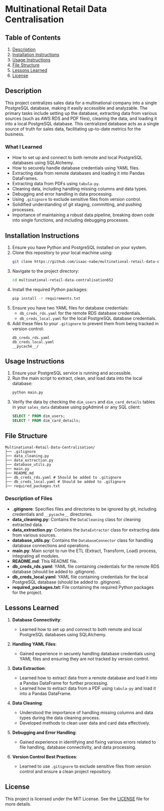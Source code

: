 # Multinational Retail Data Centralisation

## Table of Contents

1. [Description](#description)
2. [Installation Instructions](#installation-instructions)
3. [Usage Instructions](#usage-instructions)
4. [File Structure](#file-structure)
5. [Lessons Learned](#lessons-learned)
6. [License](#license)

## Description

This project centralizes sales data for a multinational company into a single PostgreSQL database, making it easily accessible and analyzable. The primary tasks include setting up the database, extracting data from various sources (such as AWS RDS and PDF files), cleaning the data, and loading it into a local PostgreSQL database. This centralized database acts as a single source of truth for sales data, facilitating up-to-date metrics for the business.

### What I Learned

- How to set up and connect to both remote and local PostgreSQL databases using SQLAlchemy.
- How to securely handle database credentials using YAML files.
- Extracting data from remote databases and loading it into Pandas DataFrames.
- Extracting data from PDFs using `tabula-py`.
- Cleaning data, including handling missing columns and data types.
- Debugging and error handling in data processing.
- Using `.gitignore` to exclude sensitive files from version control.
- Solidified understanding of git staging, committing, and pushing processes.
- Importance of maintaining a robust data pipeline, breaking down code into single functions, and including debugging processes.

## Installation Instructions

1. Ensure you have Python and PostgreSQL installed on your system.
2. Clone this repository to your local machine using:
    ```sh
    git clone https://github.com/isaac-nabe/multinational-retail-data-centralisation652.git
    ```
3. Navigate to the project directory:
    ```sh
    cd multinational-retail-data-centralisation652
    ```
4. Install the required Python packages:
    ```sh
    pip install -r requirements.txt
    ```
5. Ensure you have two YAML files for database credentials:
    - `db_creds_rds.yaml` for the remote RDS database credentials.
    - `db_creds_local.yaml` for the local PostgreSQL database credentials.
6. Add these files to your `.gitignore` to prevent them from being tracked in version control:
    ```plaintext
    db_creds_rds.yaml
    db_creds_local.yaml
    __pycache__/
    ```

## Usage Instructions

1. Ensure your PostgreSQL service is running and accessible.
2. Run the main script to extract, clean, and load data into the local database:
    ```sh
    python main.py
    ```
3. Verify the data by checking the `dim_users` and `dim_card_details` tables in your `sales_data` database using pgAdmin4 or any SQL client:
    ```sql
    SELECT * FROM dim_users;
    SELECT * FROM dim_card_details;
    ```

## File Structure
```
Multinational-Retail-Data-Centralisation/
├── .gitignore
├── data_cleaning.py
├── data_extraction.py
├── database_utils.py
├── main.py
├── README.md
├── db_creds_rds.yaml # Should be added to .gitignore
├── db_creds_local.yaml # Should be added to .gitignore
├── required_packages.txt
```

### Description of Files

- **.gitignore**: Specifies files and directories to be ignored by git, including credentials and `__pycache__` directories.
- **data_cleaning.py**: Contains the `DataCleaning` class for cleaning extracted data.
- **data_extraction.py**: Contains the `DataExtractor` class for extracting data from various sources.
- **database_utils.py**: Contains the `DatabaseConnector` class for handling database connections and operations.
- **main.py**: Main script to run the ETL (Extract, Transform, Load) process, integrating all modules.
- **README.md**: This README file.
- **db_creds_rds.yaml**: YAML file containing credentials for the remote RDS database (should be added to .gitignore).
- **db_creds_local.yaml**: YAML file containing credentials for the local PostgreSQL database (should be added to .gitignore).
- **required_packages.txt**: File containing the required Python packages for the project.

## Lessons Learned

1. **Database Connectivity**:
   - Learned how to set up and connect to both remote and local PostgreSQL databases using SQLAlchemy.

2. **Handling YAML Files**:
   - Gained experience in securely handling database credentials using YAML files and ensuring they are not tracked by version control.

3. **Data Extraction**:
   - Learned how to extract data from a remote database and load it into a Pandas DataFrame for further processing.
   - Learned how to extract data from a PDF using `tabula-py` and load it into a Pandas DataFrame.

4. **Data Cleaning**:
   - Understood the importance of handling missing columns and data types during the data cleaning process.
   - Developed methods to clean user data and card data effectively.

5. **Debugging and Error Handling**:
   - Gained experience in identifying and fixing various errors related to file handling, database connectivity, and data processing.

6. **Version Control Best Practices**:
   - Learned to use `.gitignore` to exclude sensitive files from version control and ensure a clean project repository.

## License

This project is licensed under the MIT License. See the [LICENSE](https://choosealicense.com/licenses/mit/) file for more details.



